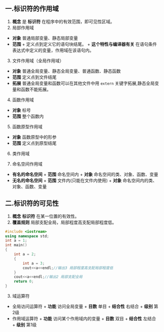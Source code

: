 ## 一.标识符的作用域

1.	**概念** 是 **标识符** 在程序中的有效范围，即可见性区域。
2.	局部作用域
   +	**对象** 普通局部变量、静态局部变量
   +	**范围** 
     +	定义点到定义它的语句块结尾。
     +	**这个特性与编译器有关** 在语句条件表达式中定义的变量，作用域在该语句内。
3.	文件作用域（全局作用域）
   +	**对象** 普通全局变量、静态全局变量、普通函数、静态函数
   +	**范围** 定义点到文件结尾
   +	**拓展** 普通全局变量和函数可以在其他文件中用 `extern` 关键字拓展,静态全局变量和函数不能拓展。
4.	函数作用域
   +	**对象** 标号
   +	**范围** 整个函数内
5.	函数原型作用域
   +	**对象** 函数原型中的形参
   +	**范围** 定义点到原型结尾
6.	类作用域

7.	命名空间作用域
   +	**有名的命名空间**
     +	 **范围** 命名空间内
     +	 **对象** 命名空间的类、对象、函数、变量
   +	**无名的命名空间** 
     +	 **范围** 文件内(只能在文件内使用)
     +	 **对象** 命名空间内的类、对象、函数、变量

## 二.标识符的可见性

1.	**概念** **标识符** 在某一位置的有效性。
2.	**覆盖规则** 局部支配全局，局部程度高支配局部程度低。

```c++
#include <iostream>
using namespace std;
int a = 1;
int main()
{
	int a = 2;
	{
		int a = 3;
		cout<<a<<endl;//输出3 局部程度高支配局部程度低
	}
	cout<<a<<endl;//输出2 局部支配全局
	return 0;
}
```

3.	域运算符
   +	全局访问运算符
     +	**功能** 访问全局变量
     +	**目数** 单目
     +	**结合性** 右结合
     +	**级别** 第2级
   +	作用域运算符
     +	**功能** 访问某个作用域内的变量
     +	**目数** 双目
     +	**结合性** 左结合
     +	**级别** 第1级

